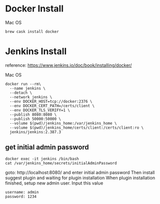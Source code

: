 # Docker Install
Mac OS
```
brew cask install docker
```
# Jenkins Install
reference: https://www.jenkins.io/doc/book/installing/docker/

Mac OS
```
docker run --rm\
  --name jenkins \
  --detach \
  --network jenkins \
  --env DOCKER_HOST=tcp://docker:2376 \
  --env DOCKER_CERT_PATH=/certs/client \
  --env DOCKER_TLS_VERIFY=1 \
  --publish 8080:8080 \
  --publish 50000:50000 \
  --volume $(pwd)/jenkins_home:/var/jenkins_home \
  --volume $(pwd)/jenkins_home/certs/client:/certs/client:ro \
  jenkins/jenkins:2.387.3
```
## get initial admin password
```
docker exec -it jenkins /bin/bash
cat /var/jenkins_home/secrets/initialAdminPassword
```
goto: http://localhost:8080/
and enter initial admin password
Then install suggest plugin and waiting for plugin installation
When plugin installation finished, setup new admin user. Input this value
```
username: admin
password: 1234
```
